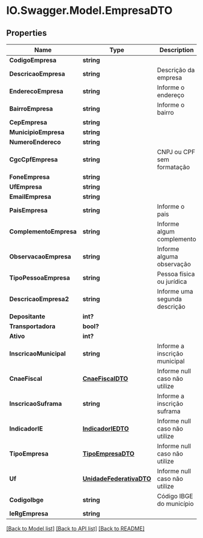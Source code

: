 # IO.Swagger.Model.EmpresaDTO
## Properties

Name | Type | Description | Notes
------------ | ------------- | ------------- | -------------
**CodigoEmpresa** | **string** |  | [optional] 
**DescricaoEmpresa** | **string** | Descrição da empresa | 
**EnderecoEmpresa** | **string** | Informe o endereço | 
**BairroEmpresa** | **string** | Informe o bairro | 
**CepEmpresa** | **string** |  | [optional] 
**MunicipioEmpresa** | **string** |  | [optional] 
**NumeroEndereco** | **string** |  | [optional] 
**CgcCpfEmpresa** | **string** | CNPJ ou CPF sem formatação | 
**FoneEmpresa** | **string** |  | [optional] 
**UfEmpresa** | **string** |  | [optional] 
**EmailEmpresa** | **string** |  | [optional] 
**PaisEmpresa** | **string** | Informe o pais | 
**ComplementoEmpresa** | **string** | Informe algum complemento | 
**ObservacaoEmpresa** | **string** | Informe alguma observação | 
**TipoPessoaEmpresa** | **string** | Pessoa física ou jurídica | 
**DescricaoEmpresa2** | **string** | Informe uma segunda descrição | 
**Depositante** | **int?** |  | [optional] 
**Transportadora** | **bool?** |  | [optional] 
**Ativo** | **int?** |  | [optional] 
**InscricaoMunicipal** | **string** | Informe a inscrição municipal | 
**CnaeFiscal** | [**CnaeFiscalDTO**](CnaeFiscalDTO.md) | Informe null caso não utilize | [optional] 
**InscricaoSuframa** | **string** | Informe a inscrição suframa | 
**IndicadorIE** | [**IndicadorIEDTO**](IndicadorIEDTO.md) | Informe null caso não utilize | [optional] 
**TipoEmpresa** | [**TipoEmpresaDTO**](TipoEmpresaDTO.md) | Informe null caso não utilize | [optional] 
**Uf** | [**UnidadeFederativaDTO**](UnidadeFederativaDTO.md) | Informe null caso não utilize | [optional] 
**CodigoIbge** | **string** | Código IBGE do município | 
**IeRgEmpresa** | **string** |  | [optional] 

[[Back to Model list]](../README.md#documentation-for-models) [[Back to API list]](../README.md#documentation-for-api-endpoints) [[Back to README]](../README.md)

